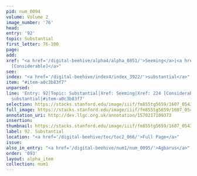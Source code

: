 ```yaml
---
pid: num_0094
volume: Volume 2
image_number: '76'
head:
entry: '92'
topic: Substantial
first_letter: 76-100
page:
add:
xref: "<a href='/digital-beehive/alpha4/alpha_0851/'>Seeming</a>|<a href='/digital-beehive/num1/num_0239/'>224
  [Considerable]</a>"
see:
index: "<a href='/digital-beehive/index4/index_3922/'>substantial</a>"
item: "#item-a0c3b83f7"
unparsed:
line: 'Entry: 92|Topic: Substantial|Xref: Seeming|Xref: 224 [Considerable]|Index:
  substantial|#item-a0c3b83f7'
selection: https://stacks.stanford.edu/image/iiif/fm855tg5659/1607_0543/812,789,3001,356/full/0/default.jpg
full_image: https://stacks.stanford.edu/image/iiif/fm855tg5659/1607_0543/full/full/0/default.jpg
annotation_uri: http://dev.llgc.org.uk/annotation/1570217109373
insertion:
thumbnail: https://stacks.stanford.edu/image/iiif/fm855tg5659/1607_0543/812,789,600,180/250,/0/default.jpg
label: 92. Substantial
location: "<a href='/digital-beehive/toc/toc2_066/'>Full Page</a>"
issue:
also_in_entry: "<a href='/digital-beehive/num1/num_0095/'>Agbarus</a>"
order: '093'
layout: alpha_item
collection: num1
---
```

